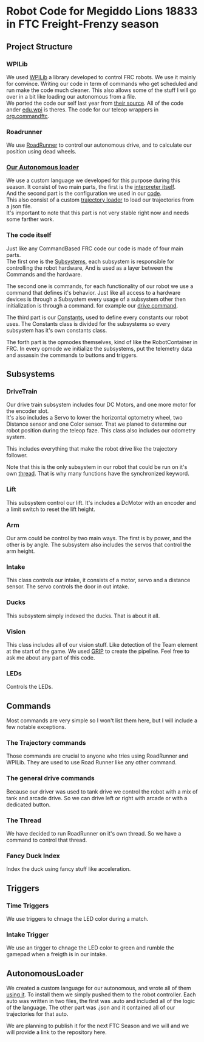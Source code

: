 # Robot Code for Megiddo Lions 18833 in FTC Freight-Frenzy season

## Project Structure

### WPILib

We used [WPILib](https://docs.wpilib.org/en/stable/index.html) a library developed to control FRC robots.
We use it mainly for convince. Writing our code in term of commands who get scheduled and run make the code much cleaner.
This also allows some of the stuff I will go over in a bit like loading our autonomous from a file.\
We ported the code our self last year from [their source](https://github.com/wpilibsuite/allwpilib).
All of the code ander [edu.wpi](TeamCode/src/main/java/edu/wpi/) is theres.
The code for our teleop wrappers in [org.commandftc](TeamCode/src/main/java/org/commandftc/).

### Roadrunner

We use [RoadRunner](https://learnroadrunner.com/) to control our autonomous drive, and to calculate our position using dead wheels.

### [Our Autonomous loader](#AutonomousLoader)

We use a custom language we developed for this purpose during this season.
It consist of two main parts, the first is the [interpreter itself](TeamCode/src/main/java/edu/megiddo/lions/).\
And the second part is the configuration we used in our [code](TeamCode/src/main/java/org/firstinspires/ftc/teamcode/lib/auto/).\
This also consist of a custom [trajectory loader](TeamCode/src/main/java/org/firstinspires/ftc/teamcode/lib/auto/TrajectoryLoader.java) to load our trajectories from a json file.\
It's important to note that this part is not very stable right now and needs some farther work.

### The code itself

Just like any CommandBased FRC code our code is made of four main parts.\
The first one is the [Subsystems](#Subsystems),
each subsystem is responsible for controlling the robot hardware, And is used as a layer between the Commands and the hardware.

The second one is commands, for each functionality of our robot we use a command that defines it's behavior.
Just like all access to a hardware devices is through a Subsystem every usage of a subsystem other then initialization is through a command.
for example our [drive command](TeamCode/src/main/java/org/firstinspires/ftc/teamcode/commands/drive/TankDriveCommand.java).

The third part is our [Constants](TeamCode/src/main/java/org/firstinspires/ftc/teamcode/Constants.java),
used to define every constants our robot uses.
The Constants class is divided for the subsystems so every subsystem has it's own constants class.

The forth part is the opmodes themselves, kind of like the RobotContainer in FRC.
In every opmode we initialize the subsystems, put the telemetry data and assassin the commands to buttons and triggers.

## Subsystems

### DriveTrain

Our drive train subsystem includes four DC Motors, and one more motor for the encoder slot.\
It's also includes a Servo to lower the horizontal optometry wheel,
two Distance sensor and one Color sensor. That we planed to determine our robot position during the teleop faze.
This class also includes our odometry system.

This includes everything that make the robot drive like the trajectory follower.

Note that this is the only subsystem in our robot that could be run on it's own [thread](TeamCode/src/main/java/org/firstinspires/ftc/teamcode/commands/drive/RoadRunnerThread.java). That is why many functions have the synchronized keyword.

### Lift

This subsystem control our lift.
It's includes a DcMotor with an encoder and a limit switch to reset the lift height.

### Arm

Our arm could be control by two main ways. The first is by power, and the other is by angle.
The subsystem also includes the servos that control the arm height.

### Intake

This class controls our intake, it consists of a motor, servo and a distance sensor.
The servo controls the door in out intake.

### Ducks

This subsystem simply indexed the ducks. That is about it all.

### Vision

This class includes all of our vision stuff.
Like detection of the Team element at the start of the game.
We used [GRIP](https://wpiroboticsprojects.github.io/GRIP/#/) to create the pipeline.
Feel free to ask me about any part of this code.

### LEDs

Controls the LEDs.

## Commands

Most commands are very simple so I won't list them here, but I will include a few notable exceptions.

### The Trajectory commands

Those commands are crucial to anyone who tries using RoadRunner and WPILib.
They are used to use Road Runner like any other command.

### The general drive commands

Because our driver was used to tank drive we control the robot with a mix of tank and arcade drive.
So we can drive left or right with arcade or with a dedicated button.

### The Thread

We have decided to run RoadRunner on it's own thread.
So we have a command to control that thread.

### Fancy Duck Index

Index the duck using fancy stuff like acceleration.

## Triggers

### Time Triggers

We use triggers to chnage the LED color during a match.

### Intake Trigger

We use an tirgger to chnage the LED color to green and rumble the gamepad when a freigth is in our intake.

## AutonomousLoader

We created a custom language for our autonomous, and wrote all of them [using it](TeamCode/src/main/java/org/firstinspires/ftc/teamcode/auto/).
To install them we simply pushed them to the robot controller.
Each auto was written in two files, the first was .auto and included all of the logic of the language.
The other part was .json and it contained all of our trajectories for that auto.

We are planning to publish it for the next FTC Season and we will and we will provide a link to the repository here.
